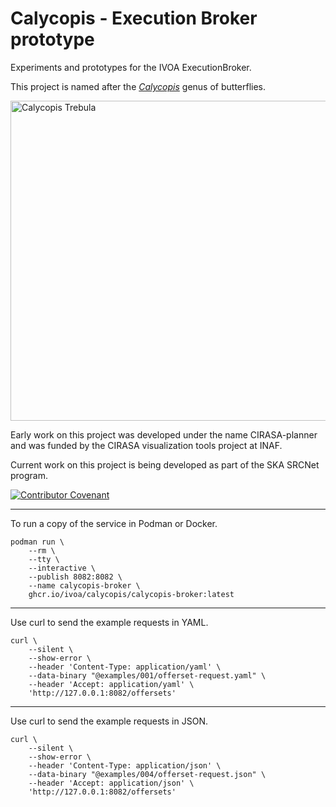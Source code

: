 # Calycopis - Execution Broker prototype
Experiments and prototypes for the IVOA ExecutionBroker.

This project is named after the <a href="https://en.wikipedia.org/wiki/Calycopis">_Calycopis_</a> genus of butterflies.

<a title="Charles J Sharp [CC BY-SA 4.0 (https://creativecommons.org/licenses/by-sa/4.0)], via Wikimedia Commons" href="https://commons.wikimedia.org/wiki/File:Trebula_groundstreak_(Calycopis_trebula).jpg"><img width="512" alt="Calycopis Trebula" src="https://upload.wikimedia.org/wikipedia/commons/thumb/8/8d/Trebula_groundstreak_%28Calycopis_trebula%29.jpg/440px-Trebula_groundstreak_%28Calycopis_trebula%29.jpg"></a>

Early work on this project was developed under the name CIRASA-planner and was funded by the CIRASA visualization tools project at INAF.

Current work on this project is being developed as part of the SKA SRCNet program.

[![Contributor Covenant](https://img.shields.io/badge/Contributor%20Covenant-2.0-4baaaa.svg)](CODE_OF_CONDUCT.md)

----
To run a copy of the service in Podman or Docker.

```
podman run \
    --rm \
    --tty \
    --interactive \
    --publish 8082:8082 \
    --name calycopis-broker \
    ghcr.io/ivoa/calycopis/calycopis-broker:latest
```

---
Use curl to send the example requests in YAML.

```
curl \
    --silent \
    --show-error \
    --header 'Content-Type: application/yaml' \
    --data-binary "@examples/001/offerset-request.yaml" \
    --header 'Accept: application/yaml' \
    'http://127.0.0.1:8082/offersets'
```

---
Use curl to send the example requests in JSON.

```
curl \
    --silent \
    --show-error \
    --header 'Content-Type: application/json' \
    --data-binary "@examples/004/offerset-request.json" \
    --header 'Accept: application/json' \
    'http://127.0.0.1:8082/offersets'
```

